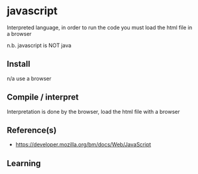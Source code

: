 # javascript

Interpreted language, in order to run the code you must load the html file in a browser

n.b. javascript is NOT java
## Install
n/a use a browser
## Compile / interpret
Interpretation is done by the browser, load the html file with a browser
## Reference(s)
* https://developer.mozilla.org/bm/docs/Web/JavaScript

## Learning
